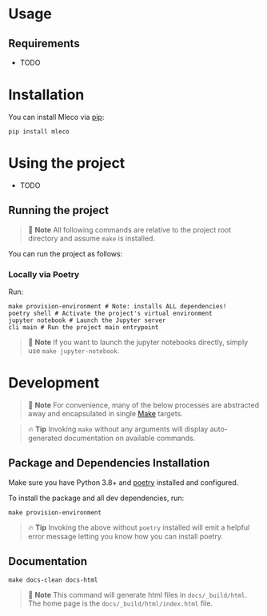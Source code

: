 # Usage

## Requirements

- TODO



# Installation

You can install Mleco via [pip](https://pip.pypa.io/):

```shell script
pip install mleco
```

# Using the project

- TODO

## Running the project

> 📝 **Note**
> All following commands are relative to the project root directory and assume
> `make` is installed.

You can run the project as follows:

### Locally via Poetry

Run:

```shell script
make provision-environment # Note: installs ALL dependencies!
poetry shell # Activate the project's virtual environment
jupyter notebook # Launch the Jupyter server
cli main # Run the project main entrypoint
```

> 📝 **Note**
> If you want to launch the jupyter notebooks directly, simply use `make jupyter-notebook`.



# Development

> 📝 **Note**
> For convenience, many of the below processes are abstracted away
> and encapsulated in single [Make](https://www.gnu.org/software/make/) targets.

> 🔥 **Tip**
> Invoking `make` without any arguments will display
> auto-generated documentation on available commands.

## Package and Dependencies Installation

Make sure you have Python 3.8+ and [poetry](https://python-poetry.org/)
installed and configured.

To install the package and all dev dependencies, run:

```shell script
make provision-environment
```

> 🔥 **Tip**
> Invoking the above without `poetry` installed will emit a
> helpful error message letting you know how you can install poetry.









## Documentation

```shell script
make docs-clean docs-html
```

> 📝 **Note**
> This command will generate html files in `docs/_build/html`.
> The home page is the `docs/_build/html/index.html` file.
